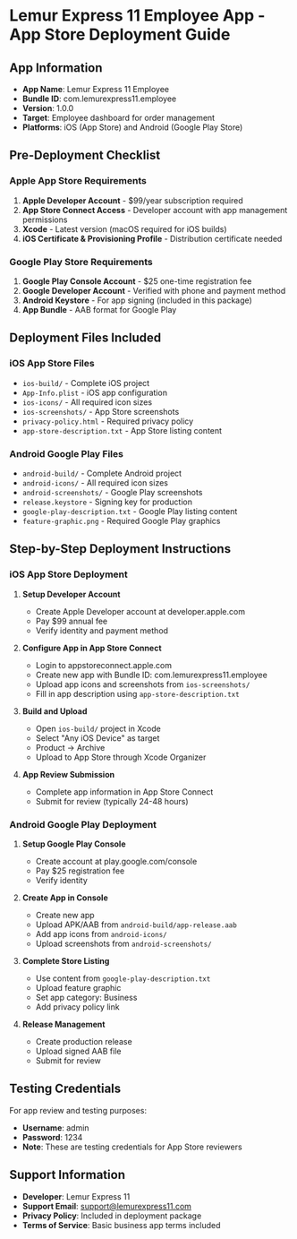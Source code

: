 # Lemur Express 11 Employee App - App Store Deployment Guide

## App Information
- **App Name**: Lemur Express 11 Employee
- **Bundle ID**: com.lemurexpress11.employee
- **Version**: 1.0.0
- **Target**: Employee dashboard for order management
- **Platforms**: iOS (App Store) and Android (Google Play Store)

## Pre-Deployment Checklist

### Apple App Store Requirements
1. **Apple Developer Account** - $99/year subscription required
2. **App Store Connect Access** - Developer account with app management permissions
3. **Xcode** - Latest version (macOS required for iOS builds)
4. **iOS Certificate & Provisioning Profile** - Distribution certificate needed

### Google Play Store Requirements
1. **Google Play Console Account** - $25 one-time registration fee
2. **Google Developer Account** - Verified with phone and payment method
3. **Android Keystore** - For app signing (included in this package)
4. **App Bundle** - AAB format for Google Play

## Deployment Files Included

### iOS App Store Files
- `ios-build/` - Complete iOS project
- `App-Info.plist` - iOS app configuration
- `ios-icons/` - All required icon sizes
- `ios-screenshots/` - App Store screenshots
- `privacy-policy.html` - Required privacy policy
- `app-store-description.txt` - App Store listing content

### Android Google Play Files
- `android-build/` - Complete Android project
- `android-icons/` - All required icon sizes
- `android-screenshots/` - Google Play screenshots
- `release.keystore` - Signing key for production
- `google-play-description.txt` - Google Play listing content
- `feature-graphic.png` - Required Google Play graphics

## Step-by-Step Deployment Instructions

### iOS App Store Deployment

1. **Setup Developer Account**
   - Create Apple Developer account at developer.apple.com
   - Pay $99 annual fee
   - Verify identity and payment method

2. **Configure App in App Store Connect**
   - Login to appstoreconnect.apple.com
   - Create new app with Bundle ID: com.lemurexpress11.employee
   - Upload app icons and screenshots from `ios-screenshots/`
   - Fill in app description using `app-store-description.txt`

3. **Build and Upload**
   - Open `ios-build/` project in Xcode
   - Select "Any iOS Device" as target
   - Product → Archive
   - Upload to App Store through Xcode Organizer

4. **App Review Submission**
   - Complete app information in App Store Connect
   - Submit for review (typically 24-48 hours)

### Android Google Play Deployment

1. **Setup Google Play Console**
   - Create account at play.google.com/console
   - Pay $25 registration fee
   - Verify identity

2. **Create App in Console**
   - Create new app
   - Upload APK/AAB from `android-build/app-release.aab`
   - Add app icons from `android-icons/`
   - Upload screenshots from `android-screenshots/`

3. **Complete Store Listing**
   - Use content from `google-play-description.txt`
   - Upload feature graphic
   - Set app category: Business
   - Add privacy policy link

4. **Release Management**
   - Create production release
   - Upload signed AAB file
   - Submit for review

## Testing Credentials

For app review and testing purposes:
- **Username**: admin
- **Password**: 1234
- **Note**: These are testing credentials for App Store reviewers

## Support Information

- **Developer**: Lemur Express 11
- **Support Email**: support@lemurexpress11.com
- **Privacy Policy**: Included in deployment package
- **Terms of Service**: Basic business app terms included